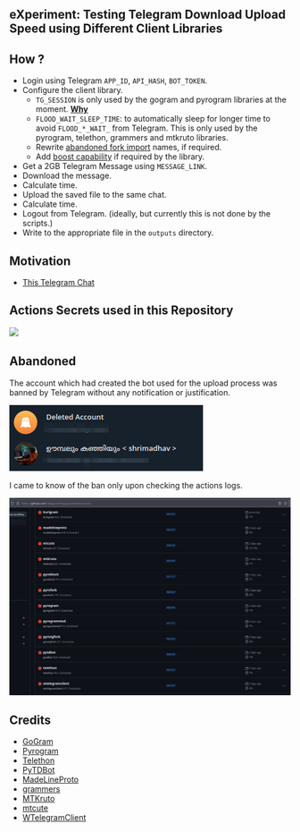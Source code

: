 ## eXperiment: Testing Telegram Download Upload Speed using Different Client Libraries

## How ?

- Login using Telegram `APP_ID`, `API_HASH`, `BOT_TOKEN`.
- Configure the client library.
    - `TG_SESSION` is only used by the gogram and pyrogram libraries at the moment. [**Why**](https://t.me/TG_Lore/22)
    - `FLOOD_WAIT_SLEEP_TIME`: to automatically sleep for longer time to avoid `FLOOD_*_WAIT_` from Telegram. This is only used by the pyrogram, telethon, grammers and mtkruto libraries.
    - Rewrite [abandoned fork import](https://github.com/TelegramPlayGround/bmt/blob/dacbca3/.github/workflows/hydrogram.yml#L31) names, if required.
    - Add [boost capability](https://github.com/TelegramPlayGround/bmt/blob/ed7f6ae/scripts/python/p2.py#L40) if required by the library.
- Get a 2GB Telegram Message using `MESSAGE_LINK`.
- Download the message.
- Calculate time.
- Upload the saved file to the same chat.
- Calculate time.
- Logout from Telegram. (ideally, but currently this is not done by the scripts.)
- Write to the appropriate file in the `outputs` directory.

## Motivation

- [This Telegram Chat](https://t.me/gogrammers/703819)

## Actions Secrets used in this Repository

![](https://is.gd/IkAgCs)

## Abandoned

The account which had created the bot used for the upload process was banned by Telegram without any notification or justification.

![](./banned_bot.png)

I came to know of the ban only upon checking the actions logs.

![](./failed_github_actions.jpg)


## Credits

- [GoGram](https://github.com/AmarnathCJD)
- [Pyrogram](https://github.com/delivrance)
- [Telethon](https://github.com/Lonami)
- [PyTDBot](https://github.com/AYMENJD/tdjson)
- [MadeLineProto](https://github.com/danog)
- [grammers](https://github.com/Lonami)
- [MTKruto](https://github.com/rojvv)
- [mtcute](https://github.com/teidesu)
- [WTelegramClient](https://github.com/wiz0u)
